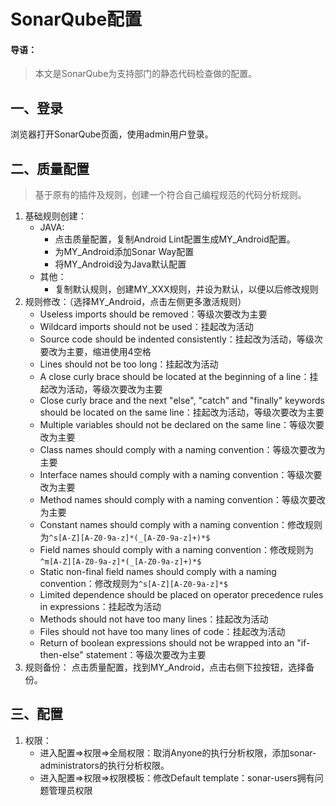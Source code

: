 # SonarQube配置
#### 导语：
> 本文是SonarQube为支持部门的静态代码检查做的配置。


## 一、登录
浏览器打开SonarQube页面，使用admin用户登录。


## 二、质量配置
> 基于原有的插件及规则，创建一个符合自己编程规范的代码分析规则。

1. 基础规则创建：
    - JAVA:
      - 点击质量配置，复制Android Lint配置生成MY_Android配置。
      - 为MY_Android添加Sonar Way配置
      - 将MY_Android设为Java默认配置
    - 其他：
      - 复制默认规则，创建MY_XXX规则，并设为默认，以便以后修改规则
2. 规则修改：（选择MY_Android，点击左侧更多激活规则）
    - Useless imports should be removed：等级次要改为主要
    - Wildcard imports should not be used：挂起改为活动
    - Source code should be indented consistently：挂起改为活动，等级次要改为主要，缩进使用4空格
    - Lines should not be too long：挂起改为活动
    - A close curly brace should be located at the beginning of a line：挂起改为活动，等级次要改为主要
    - Close curly brace and the next "else", "catch" and "finally" keywords should be located on the same line：挂起改为活动，等级次要改为主要
    - Multiple variables should not be declared on the same line：等级次要改为主要
    - Class names should comply with a naming convention：等级次要改为主要
    - Interface names should comply with a naming convention：等级次要改为主要
    - Method names should comply with a naming convention：等级次要改为主要
    - Constant names should comply with a naming convention：修改规则为`^s[A-Z][A-Z0-9a-z]*(_[A-Z0-9a-z]+)*$`
    - Field names should comply with a naming convention：修改规则为`^m[A-Z][A-Z0-9a-z]*(_[A-Z0-9a-z]+)*$`
    - Static non-final field names should comply with a naming convention：修改规则为`^s[A-Z][A-Z0-9a-z]*$`
    - Limited dependence should be placed on operator precedence rules in expressions：挂起改为活动
    - Methods should not have too many lines：挂起改为活动
    - Files should not have too many lines of code：挂起改为活动
    - Return of boolean expressions should not be wrapped into an "if-then-else" statement：等级次要改为主要
3. 规则备份：
   点击质量配置，找到MY_Android，点击右侧下拉按钮，选择备份。

## 三、配置
1. 权限：
    - 进入配置=>权限=>全局权限：取消Anyone的执行分析权限，添加sonar-administrators的执行分析权限。
    - 进入配置=>权限=>权限模板：修改Default template：sonar-users拥有问题管理员权限